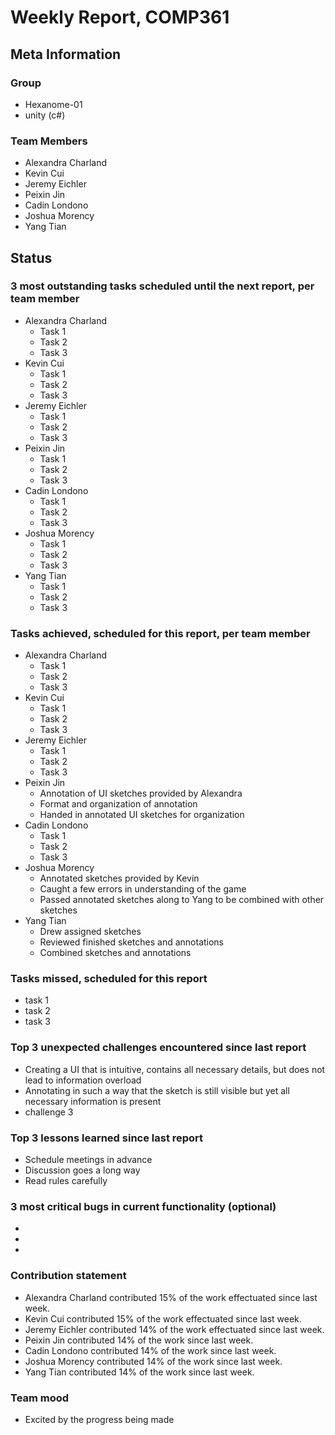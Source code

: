 # Weekly Report, COMP361

## Meta Information

### Group

 * Hexanome-01
 * unity (c#)

### Team Members

 * Alexandra Charland
 * Kevin Cui
 * Jeremy Eichler
 * Peixin Jin
 * Cadin Londono
 * Joshua Morency
 * Yang Tian

## Status

### 3 most outstanding tasks scheduled until the next report, per team member

 * Alexandra Charland
   * Task 1
   * Task 2
   * Task 3
 * Kevin Cui
   * Task 1
   * Task 2
   * Task 3
 * Jeremy Eichler
   * Task 1
   * Task 2
   * Task 3
 * Peixin Jin
   * Task 1
   * Task 2
   * Task 3
 * Cadin Londono
   * Task 1
   * Task 2
   * Task 3
 * Joshua Morency
   * Task 1
   * Task 2
   * Task 3
 * Yang Tian
   * Task 1
   * Task 2
   * Task 3

### Tasks achieved, scheduled for this report, per team member

 * Alexandra Charland
   * Task 1
   * Task 2
   * Task 3
 * Kevin Cui
   * Task 1
   * Task 2
   * Task 3
 * Jeremy Eichler
   * Task 1
   * Task 2
   * Task 3
 * Peixin Jin
   * Annotation of UI sketches provided by Alexandra
   * Format and organization of annotation
   * Handed in annotated UI sketches for organization
 * Cadin Londono
   * Task 1
   * Task 2
   * Task 3
 * Joshua Morency
   * Annotated sketches provided by Kevin
   * Caught a few errors in understanding of the game
   * Passed annotated sketches along to Yang to be combined with other sketches
 * Yang Tian
   * Drew assigned sketches
   * Reviewed finished sketches and annotations
   * Combined sketches and annotations

### Tasks missed, scheduled for this report

 * task 1
 * task 2
 * task 3

### Top 3 unexpected challenges encountered since last report

 * Creating a UI that is intuitive, contains all necessary details, but does not lead to information overload
 * Annotating in such a way that the sketch is still visible but yet all necessary information is present
 * challenge 3

### Top 3 lessons learned since last report

 * Schedule meetings in advance
 * Discussion goes a long way
 * Read rules carefully

### 3 most critical bugs in current functionality (optional)

 * 
 * 
 * 

### Contribution statement

 * Alexandra Charland contributed 15% of the work effectuated since last week.
 * Kevin Cui contributed 15% of the work effectuated since last week.
 * Jeremy Eichler contributed 14% of the work effectuated since last week.
 * Peixin Jin contributed 14% of the work since last week.
 * Cadin Londono contributed 14% of the work since last week.
 * Joshua Morency contributed 14% of the work since last week.
 * Yang Tian contributed 14% of the work since last week.

### Team mood

 * Excited by the progress being made
